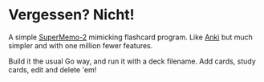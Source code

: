 # Vergessen? Nicht!

A simple [SuperMemo-2](https://www.supermemo.com/english/ol/sm2.htm) mimicking
flashcard program. Like [Anki](http://ankisrs.net) but much simpler and with
one million fewer features.

Build it the usual Go way, and run it with a deck filename. Add cards, study
cards, edit and delete 'em! 

